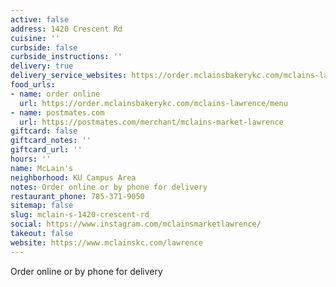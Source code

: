 ```yaml
---
active: false
address: 1420 Crescent Rd
cuisine: ''
curbside: false
curbside_instructions: ''
delivery: true
delivery_service_websites: https://order.mclainsbakerykc.com/mclains-lawrence/menu
food_urls:
- name: order online
  url: https://order.mclainsbakerykc.com/mclains-lawrence/menu
- name: postmates.com
  url: https://postmates.com/merchant/mclains-market-lawrence
giftcard: false
giftcard_notes: ''
giftcard_url: ''
hours: ''
name: McLain's
neighborhood: KU Campus Area
notes: Order online or by phone for delivery
restaurant_phone: 785-371-9050
sitemap: false
slug: mclain-s-1420-crescent-rd
social: https://www.instagram.com/mclainsmarketlawrence/
takeout: false
website: https://www.mclainskc.com/lawrence
---
```


Order online or by phone for delivery
